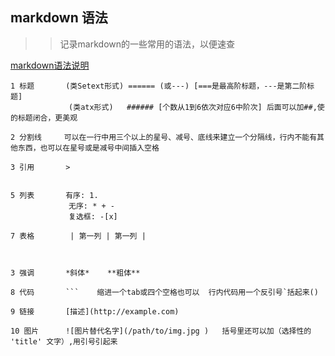 ## markdown 语法
>> 记录markdown的一些常用的语法，以便速查

[markdown语法说明](http://www.appinn.com/markdown/)

```
1 标题       (类Setext形式) ====== (或---) [===是最高阶标题，---是第二阶标题]
             (类atx形式)   ###### [个数从1到6依次对应6中阶次] 后面可以加##,使的标题闭合，更美观

2 分割线     可以在一行中用三个以上的星号、减号、底线来建立一个分隔线，行内不能有其他东西，也可以在星号或是减号中间插入空格

3 引用       >


5 列表       有序: 1.
             无序: * + -
             复选框: -[x]

7 表格		| 第一列 | 第一列 |



3 强调       *斜体*    **粗体**

8 代码       ```    缩进一个tab或四个空格也可以  行内代码用一个反引号`括起来()

9 链接       [描述](http://example.com)

10 图片      ![图片替代名字](/path/to/img.jpg )   括号里还可以加（选择性的 'title' 文字）,用引号引起来
```

